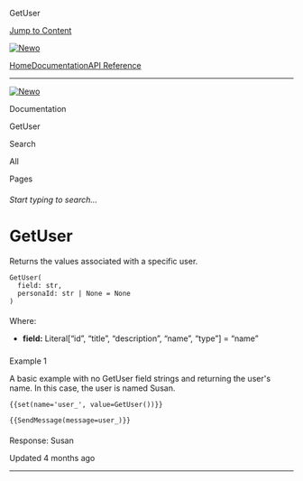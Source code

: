 GetUser

[Jump to Content](#content)

[![Newo](https://files.readme.io/895bdeef8322f081f6d0f4507a17e414930dfddfddf1de452f458dc00698ca84-small-svgviewer-png-output_9.png)](/)

[Home](/)[Documentation](/docs)[API Reference](/reference)

* * *

[![Newo](https://files.readme.io/895bdeef8322f081f6d0f4507a17e414930dfddfddf1de452f458dc00698ca84-small-svgviewer-png-output_9.png)](/)

Documentation

GetUser

Search

All

Pages

###### Start typing to search…

# GetUser

Returns the values associated with a specific user.

```
GetUser(
  field: str, 
  personaId: str | None = None
)
```

#### 

Where:

[](#where)

*   **field:** Literal\[“id”, “title”, “description”, “name”, “type”\] = “name”

### 

Example 1

[](#example-1)

A basic example with no GetUser field strings and returning the user's name. In this case, the user is named Susan.

```
{{set(name='user_', value=GetUser())}}

{{SendMessage(message=user_)}}
```

#### 

Response: Susan

[](#response-susan)

Updated 4 months ago

* * *
